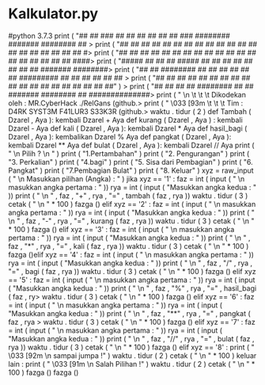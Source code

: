 # Kalkulator.py
#python 3.7.3  print ( "## ## ### ## ## ## ## ## ## ### ######## ####### ######## ## > print ( "## ## ## ## ## ## ## ## ## ## ## ## ## ## ## ## ## ## ## ## #> print ( "## ## ## ## ## ## ## ## ## ## ## ## ## ## ## ## ## ## ## ####> print ( "##### ## ## ## ##### ## ## ## ## ## ## ## ## ####### ########> print ( "## ## ######## ## ## ## ## ## ## ######### ## ## ## ## ## ## > print ( "## ## ## ## ## ## ## ## ## ## ## ## ## ## ## ## ## ## ##" )  > print ( "## ## ## ## ######## ## ## ####### ######## ## ##############> print ( " \n \t \t \t Dikodekan oleh : MR.CyberHack ./RelGans (github.>  print ( " \033 [93m \t \t \t Tim : D4RK SYST3M F41LUR3 S33K3R (github.>     waktu . tidur ( 2 ) def  Tambah ( Dzarel , Aya ):         kembali  Dzarel  +  Aya def  kurang ( Dzarel , Aya ) :         kembali  Dzarel  -   Aya def  kali ( Dzarel , Aya ):         kembali  Dzarel  *  Aya def  hasil_bagi ( Dzarel , Aya ):         kembalikan  Dzarel  %  Aya def  pangkat ( Dzarel , Aya ):         kembali  Dzarel  **  Aya def  bulat ( Dzarel , Aya ):         kembali  Dzarel  //  Aya  print ( " \n Pilih ? \n " )     print ( "1.Pertambahan" )     print ( "2. Pengurangan" )     print ( "3. Perkalian" )     print ( "4.bagi" )     print ( "5. Sisa dari Pembagian" )     print ( "6. Pangkat" )     print ( "7.Pembagian Bulat" )     print ( "8. Keluar" )   xyz  =  raw_input ( " \n Masukkan pilihan (Angka) : " ) jika  xyz  ==  '1' :         faz  =  int ( input ( " \n masukkan angka pertama : " ))         rya  =  int ( input ( "Masukkan angka kedua : " ))         print ( " \n " , faz , "+" , rya , "=" , tambah ( faz , rya ))         waktu . tidur ( 3 )         cetak ( " \n "  *  100 )         fazga () elif  xyz  ==  '2' :         faz  =  int ( input ( " \n masukkan angka pertama : " ))         rya  =  int ( input ( "Masukkan angka kedua : " ))         print ( " \n " , faz , "-" , rya , "=" , kurang ( faz , rya ))         waktu . tidur ( 3 )   cetak ( " \n "  *  100 )         fazga ()         elif  xyz  ==  '3' :         faz  =  int ( input ( " \n masukkan angka pertama : " ))         rya  =  int ( input ( "Masukkan angka kedua : " ))         print ( " \n " , faz , "*" , rya , "=" , kali ( faz , rya ))         waktu . tidur ( 3 )         cetak ( " \n "  *  100 )         fazga ()elif  xyz  ==  '4' :         faz  =  int ( input ( " \n masukkan angka pertama : " ))         rya  =  int ( input ( "Masukkan angka kedua : " ))         print ( " \n " , faz , "/" , rya , "=" , bagi ( faz , rya ))         waktu . tidur ( 3 )         cetak ( " \n "  *  100 )         fazga ()  elif  xyz  ==  '5' :         faz  =  int ( input ( " \n masukkan angka pertama : " ))         rya  =  int ( input ( "Masukkan angka kedua : " ))         print ( " \n " , faz , "%" , rya , "=" , hasil_bagi ( faz , ry>         waktu . tidur ( 3 )         cetak ( " \n "  *  100 )         fazga ()  elif  xyz  ==  '6' :         faz  =  int ( input ( " \n masukkan angka pertama : " ))         rya  =  int ( input ( "Masukkan angka kedua : " ))         print ( " \n " , faz , "**" , rya , "=" , pangkat ( faz , rya >         waktu . tidur ( 3 )         cetak ( " \n "  *  100 )         fazga ()  elif  xyz  ==  '7' :         faz  =  int ( input ( " \n masukkan angka pertama : " ))         rya  =  int ( input ( "Masukkan angka kedua : " ))         print ( " \n " , faz , "//" , rya , "=" , bulat ( faz , rya ))         waktu . tidur ( 3 )         cetak ( " \n "  *  100 )         fazga () elif  xyz  ==  '8' :         print ( " \033 [92m \n sampai jumpa !" )         waktu . tidur ( 2 )         cetak ( " \n "  *  100 )         keluar  lain :         print ( " \033 [91m \n Salah Pilihan !" )         waktu . tidur ( 2 )         cetak ( " \n "  *  100 )         fazga ()  fazga ()
